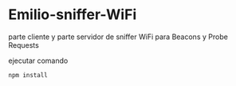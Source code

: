 # Emilio-sniffer-WiFi
 parte cliente y parte servidor de sniffer WiFi para Beacons y Probe Requests

 ejecutar comando
 ```
 npm install
 ```
 
